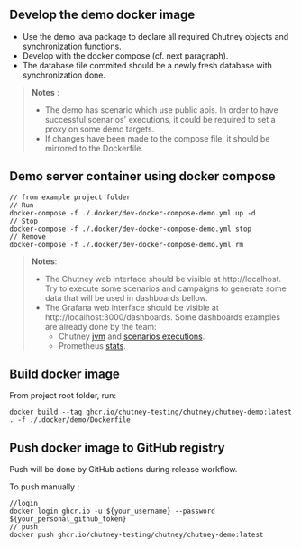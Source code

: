 <!--
  ~ SPDX-FileCopyrightText: 2017-2024 Enedis
  ~
  ~ SPDX-License-Identifier: Apache-2.0
  ~
-->

## Develop the demo docker image

* Use the demo java package to declare all required Chutney objects and synchronization functions.
* Develop with the docker compose (cf. next paragraph).
* The database file commited should be a newly fresh database with synchronization done.

> **Notes** :
>
> * The demo has scenario which use public apis. In order to have successful scenarios' executions, it could be required to set
> a proxy on some demo targets.
> * If changes have been made to the compose file, it should be mirrored to the Dockerfile.

## Demo server container using docker compose

```shell
// from example project folder
// Run
docker-compose -f ./.docker/dev-docker-compose-demo.yml up -d
// Stop
docker-compose -f ./.docker/dev-docker-compose-demo.yml stop
// Remove
docker-compose -f ./.docker/dev-docker-compose-demo.yml rm
```
> **Notes**:
> * The Chutney web interface should be visible at http://localhost. Try to execute some scenarios and campaigns to generate some data that will be used in dashboards bellow.
> * The Grafana web interface should be visible at http://localhost:3000/dashboards. Some dashboards examples are already done by the team:
>   * Chutney [jvm](http://localhost:3000/d/cdw2ubi8bk1kwc/jvm-micrometer?orgId=1&refresh=30s&from=now-1h&to=now) and [scenarios executions](http://localhost:3000/d/edw39vvnep88wa/scenarios-executions?orgId=1&from=now-1h&to=now&refresh=30s).
>   * Prometheus [stats](http://localhost:3000/d/UDdpyzz7z/prometheus-2-0-stats?orgId=1&refresh=1m).

## Build docker image

From project root folder, run:
```shell
docker build --tag ghcr.io/chutney-testing/chutney/chutney-demo:latest . -f ./.docker/demo/Dockerfile
```

## Push docker image to GitHub registry

Push will be done by GitHub actions during release workflow.

To push manually :
```shell
//login
docker login ghcr.io -u ${your_username} --password ${your_personal_github_token}
// push
docker push ghcr.io/chutney-testing/chutney/chutney-demo:latest
```
